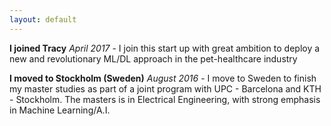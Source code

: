 ```yaml
---
layout: default
---
```


**I joined Tracy** *April 2017* - I join this start up with great ambition to deploy a new and revolutionary ML/DL approach in the pet-healthcare industry

**I moved to Stockholm (Sweden)** *August 2016* - I move to Sweden to finish my master studies as part of a joint program with UPC - Barcelona and KTH - Stockholm. The masters is in Electrical Engineering, with strong emphasis in Machine Learning/A.I.
